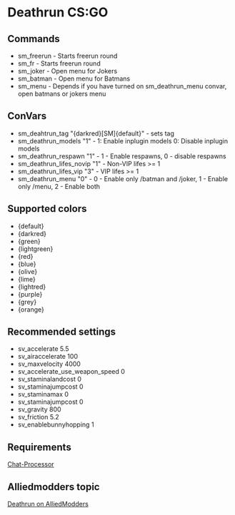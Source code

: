 # Deathrun CS:GO  
    
## Commands  
* sm_freerun - Starts freerun round
* sm_fr - Starts freerun round
* sm_joker - Open menu for Jokers
* sm_batman - Open menu for Batmans
* sm_menu - Depends if you have turned on sm_deathrun_menu convar, open batmans or jokers menu

## ConVars  
* sm_deahtrun_tag "{darkred}[SM]{default}" - sets tag
* sm_deathrun_models "1" - 1: Enable inplugin models 0: Disable inplugin models
* sm_deathrun_respawn "1" - 1 - Enable respawns, 0 - disable respawns
* sm_deathrun_lifes_novip "1" - Non-VIP lifes >= 1
* sm_deathrun_lifes_vip "3" - VIP lifes >= 1
* sm_deathrun_menu "0" - 0 - Enable only /batman and /joker, 1 - Enable only /menu, 2 - Enable both

## Supported colors
* {default}
* {darkred}
* {green}
* {lightgreen}
* {red}
* {blue}
* {olive}
* {lime}
* {lightred}
* {purple}
* {grey}
* {orange}

## Recommended settings
* sv_accelerate 5.5 
* sv_airaccelerate 100
* sv_maxvelocity 4000  
* sv_accelerate_use_weapon_speed 0
* sv_staminalandcost 0 
* sv_staminajumpcost 0 
* sv_staminamax 0 
* sv_staminajumpcost 0 
* sv_gravity 800 
* sv_friction 5.2
* sv_enablebunnyhopping 1 

## Requirements
[Chat-Processor](https://forums.alliedmods.net/showthread.php?t=286913)

## Alliedmodders topic
[Deathrun on AlliedModders](https://forums.alliedmods.net/showthread.php?t=310254)
